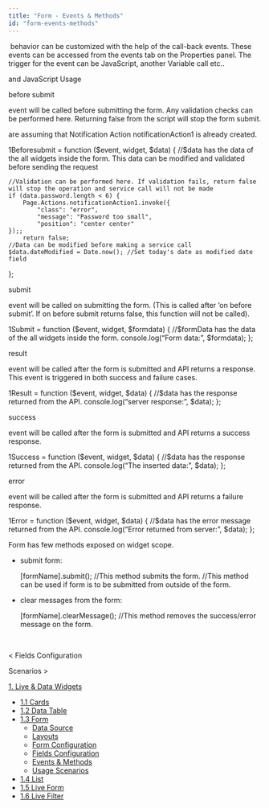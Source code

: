 ```yaml
---
title: "Form - Events & Methods"
id: "form-events-methods"
---
```


 behavior can be customized with the help of the call-back events. These events can be accessed from the events tab on the Properties panel. The trigger for the event can be JavaScript, another Variable call etc..

and JavaScript Usage

before submit

event will be called before submitting the form. Any validation checks can be performed here. Returning false from the script will stop the form submit.

are assuming that Notification Action notificationAction1 is already created.

1Beforesubmit = function ($event, widget, $data) {
    //$data has the data of the all widgets inside the form. This data can be modified and validated before sending the request

    //Validation can be performed here. If validation fails, return false will stop the operation and service call will not be made
    if (data.password.length < 6) {
        Page.Actions.notificationAction1.invoke({
            "class": "error",
            "message": "Password too small",
            "position": "center center"
    });;
        return false;
    //Data can be modified before making a service call
    $data.dateModified = Date.now(); //Set today's date as modified date field
};

submit

event will be called on submitting the form. (This is called after ‘on before submit’. If on before submit returns false, this function will not be called).

1Submit = function ($event, widget, $formdata) { 
//$formData has the data of the all widgets inside the form.
console.log(“Form data:”, $formdata);
};

result

event will be called after the form is submitted and API returns a response. This event is triggered in both success and failure cases.

1Result = function ($event, widget, $data) { 
//$data has the response returned from the API.
console.log(“server response:”, $data);
};

success

event will be called after the form is submitted and API returns a success response.

1Success = function ($event, widget, $data) { 
//$data has the response returned from the API.
console.log(“The inserted data:”, $data);
};

error

event will be called after the form is submitted and API returns a failure response.

1Error = function ($event, widget, $data) { 
//$data has the error message returned from the API.
console.log(“Error returned from server:”, $data);
};

Form has few methods exposed on widget scope.

- submit form:
    
    \[formName\].submit();
    //This method submits the form. 
    //This method can be used if form is to be submitted from outside of the form.
    
- clear messages from the form:
    
    \[formName\].clearMessage();
    //This method removes the success/error message on the form.
    
     

< Fields Configuration

Scenarios >

[1\. Live & Data Widgets](/learn/app-development/widgets/widget-library/#data-live)

- [1.1 Cards](/learn/app-development/widgets/datalive/cards/)
- [1.2 Data Table](/learn/app-development/widgets/datalive/data-table/)
- [1.3 Form](/learn/app-development/widgets/datalive/form/)
    - [Data Source](/learn/app-development/widgets/datalive/form/form-data-source/)
    - [Layouts](/learn/app-development/widgets/datalive/form/form-layouts/)
    - [Form Configuration](/learn/app-development/widgets/datalive/form/form-configurations/)
    - [Fields Configuration](/learn/app-development/widgets/datalive/form/form-fields-configuration/)
    - [Events & Methods](/learn/app-development/widgets/datalive/form/form-events-methods/)
    - [Usage Scenarios](/learn/app-development/widgets/datalive/form/form-usage-scenarios/)
- [1.4 List](/learn/app-development/widgets/datalive/list/)
- [1.5 Live Form](/learn/app-development/widgets/datalive/live-form/)
- [1.6 Live Filter](/learn/app-development/widgets/datalive/live-filter/)
